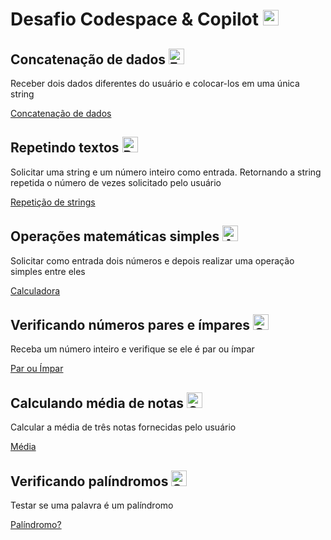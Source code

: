 # Desafio Codespace & Copilot <img src="https://raw.githubusercontent.com/Tarikul-Islam-Anik/Animated-Fluent-Emojis/master/Emojis/Animals/Otter.png" alt="Otter" width="25" height="25" />

## Concatenação de dados <img src="https://raw.githubusercontent.com/Tarikul-Islam-Anik/Animated-Fluent-Emojis/master/Emojis/Objects/Fountain%20Pen.png" alt="Fountain Pen" width="25" height="25" />
Receber dois dados diferentes do usuário e colocar-los em uma única string

[Concatenação de dados](concatenaçãodados.py)

## Repetindo textos <img src="https://raw.githubusercontent.com/Tarikul-Islam-Anik/Animated-Fluent-Emojis/master/Emojis/Objects/Page%20with%20Curl.png" alt="Page with Curl" width="25" height="25" />
Solicitar uma string e um número inteiro como entrada. Retornando a string repetida o número de vezes solicitado pelo usuário

[Repetição de strings](repetindotextos.py)

## Operações matemáticas simples <img src="https://raw.githubusercontent.com/Tarikul-Islam-Anik/Animated-Fluent-Emojis/master/Emojis/Objects/Abacus.png" alt="Abacus" width="25" height="25" />
Solicitar como entrada dois números e depois realizar uma operação simples entre eles

[Calculadora](calculadora.py)

## Verificando números pares e ímpares <img src="https://raw.githubusercontent.com/Tarikul-Islam-Anik/Animated-Fluent-Emojis/master/Emojis/Objects/Coin.png" alt="Coin" width="25" height="25" />
Receba um número inteiro e verifique se ele é par ou ímpar

[Par ou Ímpar](parimpar.py)

## Calculando média de notas <img src="https://raw.githubusercontent.com/Tarikul-Islam-Anik/Animated-Fluent-Emojis/master/Emojis/Objects/Chart%20Increasing.png" alt="Chart Increasing" width="25" height="25" />
Calcular a média de três notas fornecidas pelo usuário

[Média](media.py)

## Verificando palíndromos <img src="https://raw.githubusercontent.com/Tarikul-Islam-Anik/Animated-Fluent-Emojis/master/Emojis/Objects/Spiral%20Calendar.png" alt="Spiral Calendar" width="25" height="25" />
Testar se uma palavra é um palíndromo 

[Palíndromo?](palindromo.py)